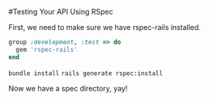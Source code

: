 #Testing Your API Using RSpec

First, we need to make sure we have rspec-rails installed.
```ruby
group :development, :test => do
  gem 'rspec-rails'
end
```
`bundle install`
`rails generate rspec:install`

Now we have a spec directory, yay!
